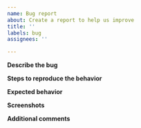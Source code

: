 ```yaml
---
name: Bug report
about: Create a report to help us improve
title: ''
labels: bug
assignees: ''

---
```


**Describe the bug**

**Steps to reproduce the behavior**

**Expected behavior**

**Screenshots**

**Additional comments**
